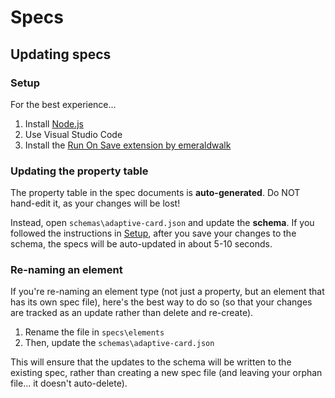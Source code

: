 # Specs

## Updating specs

### Setup

For the best experience...

1. Install [Node.js](https://nodejs.org/en/)
1. Use Visual Studio Code
1. Install the [Run On Save extension by emeraldwalk](https://marketplace.visualstudio.com/items?itemName=emeraldwalk.RunOnSave)

### Updating the property table

The property table in the spec documents is **auto-generated**. Do NOT hand-edit it, as your changes will be lost!

Instead, open `schemas\adaptive-card.json` and update the **schema**. If you followed the instructions in [Setup](#setup), after you save your changes to the schema, the specs will be auto-updated in about 5-10 seconds.


### Re-naming an element

If you're re-naming an element type (not just a property, but an element that has its own spec file), here's the best way to do so (so that your changes are tracked as an update rather than delete and re-create).

1. Rename the file in `specs\elements`
1. Then, update the `schemas\adaptive-card.json`

This will ensure that the updates to the schema will be written to the existing spec, rather than creating a new spec file (and leaving your orphan file... it doesn't auto-delete).